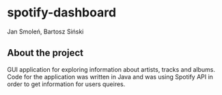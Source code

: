 # spotify-dashboard
Jan Smoleń, Bartosz Siński
## About the project
GUI application for exploring information about artists, tracks and albums. Code for the application was written in Java and was using Spotify API in order to get information for users queires. 
